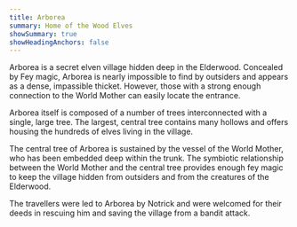 ```yaml
---
title: Arborea
summary: Home of the Wood Elves
showSummary: true
showHeadingAnchors: false
---
```

Arborea is a secret elven village hidden deep in the Elderwood. Concealed by Fey magic, Arborea is nearly impossible to find by outsiders and appears as a dense, impassible thicket. However, those with a strong enough connection to the World Mother can easily locate the entrance. 

Arborea itself is composed of a number of trees interconnected with a single, large tree. The largest, central tree contains many hollows and offers housing the hundreds of elves living in the village. 

The central tree of Arborea is sustained by the vessel of the World Mother, who has been embedded deep within the trunk. The symbiotic relationship between the World Mother and the central tree provides enough fey magic to keep the village hidden from outsiders and from the creatures of the Elderwood. 

The travellers were led to Arborea by Notrick and were welcomed for their deeds in rescuing him and saving the village from a bandit attack. 


